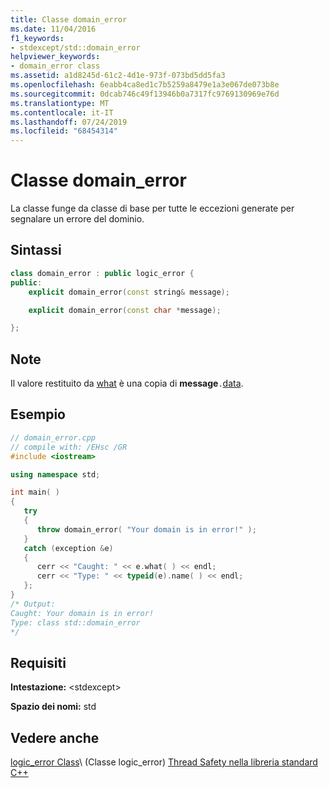```yaml
---
title: Classe domain_error
ms.date: 11/04/2016
f1_keywords:
- stdexcept/std::domain_error
helpviewer_keywords:
- domain_error class
ms.assetid: a1d8245d-61c2-4d1e-973f-073bd5dd5fa3
ms.openlocfilehash: 6eabb4ca8ed1c7b5259a8479e1a3e067de073b8e
ms.sourcegitcommit: 0dcab746c49f13946b0a7317fc9769130969e76d
ms.translationtype: MT
ms.contentlocale: it-IT
ms.lasthandoff: 07/24/2019
ms.locfileid: "68454314"
---
```

# <a name="domain_error-class"></a>Classe domain_error

La classe funge da classe di base per tutte le eccezioni generate per segnalare un errore del dominio.

## <a name="syntax"></a>Sintassi

```cpp
class domain_error : public logic_error {
public:
    explicit domain_error(const string& message);

    explicit domain_error(const char *message);

};
```

## <a name="remarks"></a>Note

Il valore restituito da [what](../standard-library/exception-class.md) è una copia di **message**`.`[data](../standard-library/basic-string-class.md#data).

## <a name="example"></a>Esempio

```cpp
// domain_error.cpp
// compile with: /EHsc /GR
#include <iostream>

using namespace std;

int main( )
{
   try
   {
      throw domain_error( "Your domain is in error!" );
   }
   catch (exception &e)
   {
      cerr << "Caught: " << e.what( ) << endl;
      cerr << "Type: " << typeid(e).name( ) << endl;
   };
}
/* Output:
Caught: Your domain is in error!
Type: class std::domain_error
*/
```

## <a name="requirements"></a>Requisiti

**Intestazione:** \<stdexcept>

**Spazio dei nomi:** std

## <a name="see-also"></a>Vedere anche

[logic_error Class](../standard-library/logic-error-class.md)\ (Classe logic_error)
[Thread Safety nella libreria standard C++](../standard-library/thread-safety-in-the-cpp-standard-library.md)
